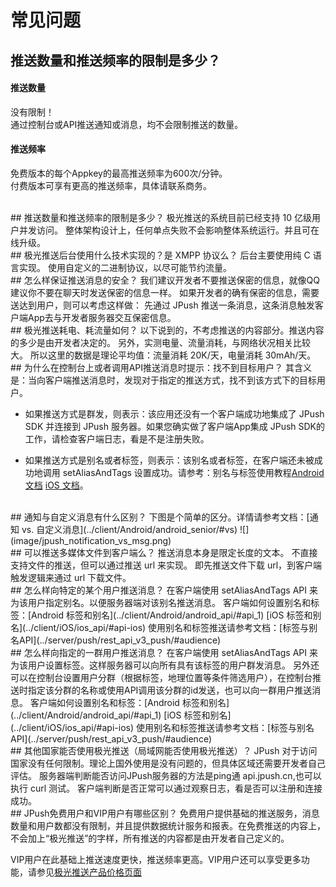 # 常见问题

<style>
img[alt=jpush_ios_v] { width: 500px; }
img[alt=jpush_android_so] { width: 800px; }

</style>

## 推送数量和推送频率的限制是多少？

#### **推送数量**

没有限制！  
通过控制台或API推送通知或消息，均不会限制推送的数量。

#### **推送频率**

免费版本的每个Appkey的最高推送频率为600次/分钟。  
付费版本可享有更高的推送频率，具体请联系商务。

<br />
## 推送数量和推送频率的限制是多少？
极光推送的系统目前已经支持 10 亿级用户并发访问。  
整体架构设计上，任何单点失败不会影响整体系统运行。并且可在线升级。

<br />
## 极光推送后台使用什么技术实现的？是 XMPP 协议么？
后台主要使用纯 C 语言实现。  
使用自定义的二进制协议，以尽可能节约流量。


<br />
## 怎么样保证推送消息的安全？
我们建议开发者不要推送保密的信息，就像QQ建议你不要在聊天时发送保密的信息一样。  
如果开发者的确有保密的信息，需要送达到用户，则可以考虑这样做：  
先通过 JPush 推送一条消息，这条消息触发客户端App去与开发者服务器交互保密信息。

<br />
## 极光推送耗电、耗流量如何？
以下说到的，不考虑推送的内容部分。推送内容的多少是由开发者决定的。  
另外，实测电量、流量消耗，与网络状况相关比较大。  
所以这里的数据是理论平均值：流量消耗 20K/天，电量消耗 30mAh/天。



<br/>
## 为什么在控制台上或者调用API推送消息时提示：找不到目标用户？
其含义是：当向客户端推送消息时，发现对于指定的推送方式，找不到该方式下的目标用户。

+ 如果推送方式是群发，则表示：该应用还没有一个客户端成功地集成了 JPush SDK 并连接到 JPush 服务器。如果您确实做了客户端App集成 JPush SDK的工作，请检查客户端日志，看是不是注册失败。

+ 如果推送方式是别名或者标签，则表示：该别名或者标签，在客户端还未被成功地调用 setAliasAndTags 设置成功。请参考：别名与标签使用教程[Android 文档](../client/Android/android_senior/#_1) [iOS 文档](../client/iOS/ios_api/#api-ios)。



<br/>
## 通知与自定义消息有什么区别？
下图是个简单的区分。详情请参考文档：[通知 vs. 自定义消息](../client/Android/android_senior/#vs) 
![](image/jpush_notification_vs_msg.png)

<br/>
## 可以推送多媒体文件到客户端么？
推送消息本身是限定长度的文本。  
不直接支持文件的推送，但可以通过推送 url 来实现。  
即先推送文件下载 url，到客户端触发逻辑来通过 url 下载文件。


<br/>
## 怎么样向特定的某个用户推送消息？
在客户端使用 setAliasAndTags API 来为该用户指定别名。以便服务器端对该别名推送消息。  
客户端如何设置别名和标签：[Android 标签和别名](../client/Android/android_api/#api_1)
[iOS 标签和别名](../client/iOS/ios_api/#api-ios)  
使用别名和标签推送请参考文档：[标签与别名API](../server/push/rest_api_v3_push/#audience) 


<br/>
## 怎么样向指定的一群用户推送消息？
在客户端使用 setAliasAndTags API 来为该用户设置标签。这样服务器可以向所有具有该标签的用户群发消息。  
另外还可以在控制台设置用户分群（根据标签，地理位置等条件筛选用户），在控制台推送时指定该分群的名称或使用API调用该分群的id发送，也可以向一群用户推送消息。  
客户端如何设置别名和标签：[Android 标签和别名](../client/Android/android_api/#api_1)
[iOS 标签和别名](../client/iOS/ios_api/#api-ios)  
使用别名和标签推送请参考文档：[标签与别名API](../server/push/rest_api_v3_push/#audience) 


<br/>
## 其他国家能否使用极光推送（局域网能否使用极光推送）？
JPush 对于访问国家没有任何限制。理论上国外使用是没有问题的，但具体区域还需要开发者自己评估。  
服务器端判断能否访问JPush服务器的方法是ping通 api.jpush.cn,也可以执行 curl 测试。  
客户端判断是否正常可以通过观察日志，看是否可以注册和连接成功。

<br/>
## JPush免费用户和VIP用户有哪些区别？
免费用户提供基础的推送服务，消息数量和用户数都没有限制，并且提供数据统计服务和报表。在免费推送的内容上，不会加上“极光推送”的字样，所有推送的内容都是由开发者自己定义的。

VIP用户在此基础上推送速度更快，推送频率更高。VIP用户还可以享受更多功能，请参见[极光推送产品价格页面](https://www.jiguang.cn/push) 

